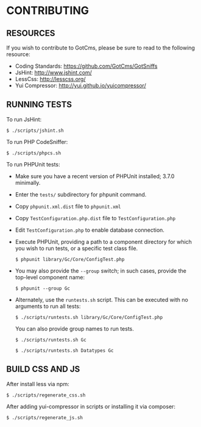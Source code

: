 # CONTRIBUTING

## RESOURCES

If you wish to contribute to GotCms, please be sure to
read to the following resource:

 -  Coding Standards:
    https://github.com/GotCms/GotSniffs
 -  JsHint:
    http://www.jshint.com/
 -  LessCss:
    http://lesscss.org/
 -  Yui Compressor:
    http://yui.github.io/yuicompressor/


## RUNNING TESTS
To run JsHint:
  ```
  $ ./scripts/jshint.sh
  ```

To run PHP CodeSniffer:
  ```
  $ ./scripts/phpcs.sh
  ```

To run PHPUnit tests:

- Make sure you have a recent version of PHPUnit installed; 3.7.0
  minimally.
- Enter the `tests/` subdirectory for phpunit command.
- Copy `phpunit.xml.dist` file to `phpunit.xml`
- Copy `TestConfiguration.php.dist` file to `TestConfiguration.php`
- Edit `TestConfiguration.php` to enable database connection.

- Execute PHPUnit, providing a path to a component directory for which
  you wish to run tests, or a specific test class file.

  ```
  $ phpunit library/Gc/Core/ConfigTest.php
  ```

- You may also provide the `--group` switch; in such cases, provide the
  top-level component name:

  ```
  $ phpunit --group Gc
  ```

- Alternately, use the `runtests.sh` script. This can be executed with no
  arguments to run all tests:

  ```
  $ ./scripts/runtests.sh library/Gc/Core/ConfigTest.php
  ```

  You can also provide group names to run tests.

  ```
  $ ./scripts/runtests.sh Gc
  ```

  ```
  $ ./scripts/runtests.sh Datatypes Gc
  ```

## BUILD CSS AND JS

After install less via npm:
  ```
  $ ./scripts/regenerate_css.sh
  ```

After adding yui-compressor in scripts or installing it via composer:
  ```
  $ ./scripts/regenerate_js.sh
  ```
